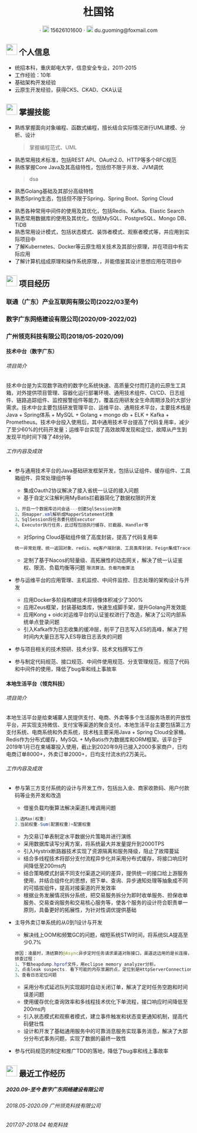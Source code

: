  <center>
     <h1>杜国铭</h1>
     <div>
         ·
         <span>
             <img src="assets/phone-solid.svg" width="18px">
             15626101600
         </span>
         ·
         <span>
             <img src="assets/envelope-solid.svg" width="18px">
             du.guoming@foxmail.com
         </span>
     </div>
 </center>


 ## <img src="assets/info-circle-solid.svg" width="30px"> 个人信息 

 - 统招本科，重庆邮电大学，信息安全专业，2011-2015
 - 工作经验：10年
 - 基础架构开发经验
 - 云原生开发经验，获得CKS、CKAD、CKA认证

## <img src="assets/tools-solid.svg" width="30px"> 掌握技能

- 熟练掌握面向对象编程、函数式编程，擅长结合实际情况进行UML建模、分析、设计
  > 掌握编程范式、UML
- 熟悉常用技术标准，包括REST API、OAuth2.0、HTTP等多个RFC规范
- 熟练掌握Core Java及其高级特性，包括但不限于并发、JVM调优
  > dsa
- 熟悉Golang基础及其部分高级特性
- 熟悉Spring生态，包括但不限于Spring、Spring Boot、Spring Cloud
  > 
- 熟悉各种常用中间件的使用及其优化，包括Redis、Kafka、Elastic Search
- 熟悉常用数据库的使用及其优化，包括MySQL、PostgreSQL、Mongo DB、TiDB
- 熟悉常用设计模式，包括状态模式、装饰者模式、观察者模式等，并应用到实际项目中
- 了解Kubernetes、Docker等云原生相关技术及其部分原理，并在项目中有实际应用
- 了解计算机组成原理和操作系统原理，，并能借鉴其设计思想应用在项目中

## <img src="assets/project-diagram-solid.svg" width="30px"> 项目经历

### 联通（广东）产业互联网有限公司(2022/03至今)

#### 

### 数字广东网络建设有限公司(2020/09-2022/02)

### 广州领克科技有限公司(2018/05-2020/09)

#### 技术中台（数字广东）

###### 项目简介

技术中台是为实现数字政府的数字化系统快速、高质量交付而打造的云原生工具箱，对外提供项目管理、容器化运行部署环境、通用技术组件、CI/CD、日志组件、链路追踪组件、监控报警组件等能力，覆盖应用研发全生命周期涉及的大部分需求。技术中台主要包括研发管理平台、运维平台、通用技术平台，主要技术栈是Java + Spring体系 + MySQL + Golang + mongo db + ELK + Kafka + Prometheus。技术中台投入使用后，其中通用技术平台提高了代码复用率，减少了至少60%的代码开发量；运维平台实现了高效故障发现和定位，故障从产生到发现平均时间下降了48分钟。

###### 工作内容及成效

* 参与通用技术平台的Java基础研发框架开发，包括认证组件、缓存组件、工具箱组件、异常处理组件等
  * 集成Oauth2协议解决了接入省统一认证的接入问题
  * 基于自定义注解利用MyBatis拦截器简化了数据权限的开发
  ```java
  1、开启一个数据库访问会话---创建SqlSession对象
  2、将mapper.xml解析成MapperStatement对象
  3、SqlSession将任务委托给Executor
  4、Executor执行任务，此过程包括执行缓存、拦截器、Handler等
  ```
  * 对Spring Cloud基础组件做了高度封装，提高了代码复用率
  ```java
  统一异常处理、统一返回对象、redis、mq客户端封装、工具类库封装、Feign集成TraceId、结合Ribbon整合LoadBalanceRestTemplate、线程池封装
  ```
  * 定制了基于Nacos的轻量级、高拓展性的动态网关，解决了统一认证鉴权、限流、负载均衡等问题 `限流算法、负载均衡算法`

* 参与运维平台的应用管理、主机监控、中间件监控、日志处理的架构设计与开发
  * 应用Docker多阶段构建技术将镜像体积减少了300%
  * 应用Zeus框架，封装基础类库，快速生成脚手架，提升Golang开发效能
  * 应用Kong + oidc对运维平台的认证鉴权进行了改造，解决了公司内部系统单点登录问题
  * 引入Kafka作为日志收集的缓冲层，削平了日志写入ES的高峰，解决了短时间内大量日志写入ES导致日志丢失的问题
  
* 参与项目相关的技术预研、技术分享、技术文档撰写工作

* 参与制定代码规范、接口规范、中间件使用规范、分支管理规范，规范了代码和中间件的使用，降低了bug率和线上事故率

#### 本地生活平台（领克科技）

###### 项目简介

本地生活平台是给柬埔寨人民提供支付、电商、外卖等多个生活服务场景的开放性平台，并实现支持微信、支付宝等渠道的聚合支付。本地生活平台主要包括第三方支付系统、电商系统和外卖系统，技术栈主要采用Java + Spring Cloud全家桶，Redis作为分布式缓存，MySQL + MyBatis作为数据库和ORM框架。该平台于2019年1月已在柬埔寨投入使用，截止到2020年9月已接入2000多家商户，日均电商订单8000+，外卖订单2000+，日均支付流水约2万美元。

###### 工作内容及成效

* 参与第三方支付系统的设计与开发工作，包括出入金、商家收款码、用户付款码等业务开发和改造
  * 借鉴负载均衡算法解决渠道扎堆调用问题
  ```java
  1.选Max(权重)
  2.当前权重-Sum(配置权重)+配置权重
  ```
  * 为交易订单表制定水平数据分片策略并进行演练
  * 采用数据库读写分离方案，将系统最大并发量提升到2000TPS
  * 引入Hystrix断路器技术实现了资源隔离和服务降级，阻止了故障蔓延
  * 结合多线程技术将部分支付流程异步化并采用分布式缓存，将接口响应时间降低至200ms内
  * 结合策略模式封装不同支付渠道之间的差异，提供统一的接口给上游服务使用，并结合组件化的思想，把下单、查询、异步通知处理等抽象成不同的可插拔组件，提高对接渠道的开发效率
  * 根据业务发展情况拆分系统，把交易服务拆分为即时收单服务、担保收单服务、交易查询服务和交易核心服务等，使各个服务的设计符合职责单一原则，具备更好的拓展性，为针对性调优提供基础
  
* 主导外卖订单系统的从0到1设计与开发
  * 解决线上OOM和频繁GC的问题，缩短系统STW时间，将系统SLA提高至少0.7%
  ```java
  原因：凌晨时，清结算的@Async异步定时任务请求渠道对账接口，渠道这边用的是长连接，有一个渠道没响应，导致连接不释放所以不归还给连接池，清结算服务由于没收到结果频繁重复请求，由于@Async用的是默认的线程池，队列上限很大，导致清结算服务创建过多线程OOM，渠道服务创建太多连接而OOM
  排查过程：
  1、下载heapdump.hprof文件，用eclipse memory analyzer分析。
  2、点击leak suspects. 看下可能的内存泄漏的点，定位到是HttpServerConnection，由此发现web容器建立了很多连接实例占用了非常多内存。 又立刻用jstat -gcutil pid看了下进程gc情况，fgc触发了非常多次，且ygc消耗的时间都很长。
  3、查看日志定位问题
  ```
  * 采用分布式延迟队列实现超时自动关闭订单，解决了定时任务空跑和时间误差问题
  * 使用缓存优化查询效率和多线程技术优化下单流程，接口响应时间降低至200ms内
  * 引入状态模式和观察者模式，建立事件触发和状态变更通知机制，提高代码健壮性
  * 设计和开发了基础通用服务中的可靠消息服务实现事务消息，解决了大部分分布式事务问题，实现了数据的最终一致性
  
* 参与代码规范的制定和推广TDD的落地，降低了bug率和线上事故率

## <img src="assets/briefcase-solid.svg" width="30px"> 最近工作经历

##### 2020.09-至今 数字广东网络建设有限公司

###### 2018.05-2020.09 广州领克科技有限公司

###### 2017.07-2018.04 帕克科技